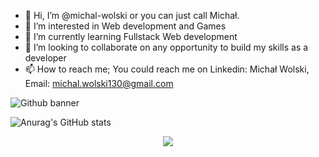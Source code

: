 - 👋 Hi, I’m @michal-wolski or you can just call Michał.
- 👀 I’m interested in Web development and Games
- 🌱 I’m currently learning Fullstack Web development
- 💞️ I’m looking to collaborate on any opportunity to build my skills as a developer
- 📫 How to reach me; You could reach me on Linkedin: Michał Wolski, Email: michal.wolski130@gmail.com                                                     

![Github banner](https://user-images.githubusercontent.com/105940217/183532454-0a795968-5e5c-4f00-8ca4-8a9557f5be4a.png)

![Anurag's GitHub stats](https://github-readme-stats.vercel.app/api?username=michal-wolski)
<div align="center">
<img src="https://komarev.com/ghpvc/?username=michal-wolski&&style=flat-square" align="center" />
</div>  
